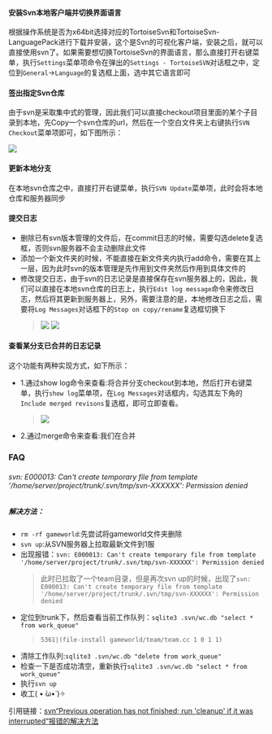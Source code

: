 #### 安装Svn本地客户端并切换界面语言
根据操作系统是否为x64bit选择对应的TortoiseSvn和TortoiseSvn-LanguagePack进行下载并安装，这个是Svn的可视化客户端，安装之后，就可以直接使用svn了。如果需要想切换TortoiseSvn的界面语言，那么直接打开右键菜单，执行`Settings`菜单项命令在弹出的`Settings - TortoiseSVN`对话框之中，定位到`General`->`Language`的复选框上面，选中其它语言即可

#### 签出指定Svn仓库
由于svn是采取集中式的管理，因此我们可以直接checkout项目里面的某个子目录到本地，先Copy一个svn仓库的url，然后在一个空白文件夹上右键执行`SVN Checkout`菜单项即可，如下图所示：

![](assets/004/02/04/07/01-1513741618000.png)

#### 更新本地分支
在本地svn仓库之中，直接打开右键菜单，执行`SVN Update`菜单项，此时会将本地仓库和服务器同步

#### 提交日志
 - 删除已有svn版本管理的文件后，在commit日志的时候，需要勾选delete复选框，否则svn服务器不会主动删除此文件
 - 添加一个新文件夹的时候，不能直接在新文件夹内执行add命令，需要在其上一层，因为此时svn的版本管理是先作用到文件夹然后作用到具体文件的
 - 修改提交日志，由于svn的日志记录是直接保存在svn服务器上的，因此，我们可以直接在本地svn仓库的日志上，执行`Edit log message`命令来修改日志，然后将其更新到服务器上，另外，需要注意的是，本地修改日志之后，需要将`Log Messages`对话框下的`Stop on copy/rename`复选框切换下
   >![](assets/004/02/04/07/01-1513743013000.png)
   >![](assets/004/02/04/07/01-1513743349000.png)

#### 查看某分支已合并的日志记录
这个功能有两种实现方式，如下所示：
 - 1.通过show log命令来查看:将合并分支checkout到本地，然后打开右键菜单，执行`show log`菜单项，在`Log Messages`对话框内，勾选其左下角的`Include merged revisons`复选框，即可立即查看。
   >![](assets/004/02/04/07/01-1513743508000.png)

 - 2.通过merge命令来查看:我们在合并

### FAQ
###### svn: E000013: Can't create temporary file from template '/home/server/project/trunk/.svn/tmp/svn-XXXXXX': Permission denied

##### 解决方法：
 - `rm -rf gameworld`:先尝试将gameworld文件夹删除
 - `svn up`:从SVN服务器上拉取最新文件到1服
 - 出现报错：`svn: E000013: Can't create temporary file from template '/home/server/project/trunk/.svn/tmp/svn-XXXXXX': Permission denied`
   >此时已拉取了一个team目录，但是再次svn up的时候，出现了`svn: E000013: Can't create temporary file from template '/home/server/project/trunk/.svn/tmp/svn-XXXXXX': Permission denied`
 - 定位到trunk下，然后查看当前工作队列：`sqlite3 .svn/wc.db "select * from work_queue"`
   >`5361|(file-install gameworld/team/team.cc 1 0 1 1)`
 - 清除工作队列:`sqlite3 .svn/wc.db "delete from work_queue"`
 - 检查一下是否成功清空，重新执行`sqlite3 .svn/wc.db "select * from work_queue"`
 - 执行`svn up`
 - 收工( • ̀ω•́ )✧

引用链接：[svn“Previous operation has not finished; run 'cleanup' if it was interrupted“报错的解决方法](http://blog.csdn.net/superch0054/article/details/38668017)